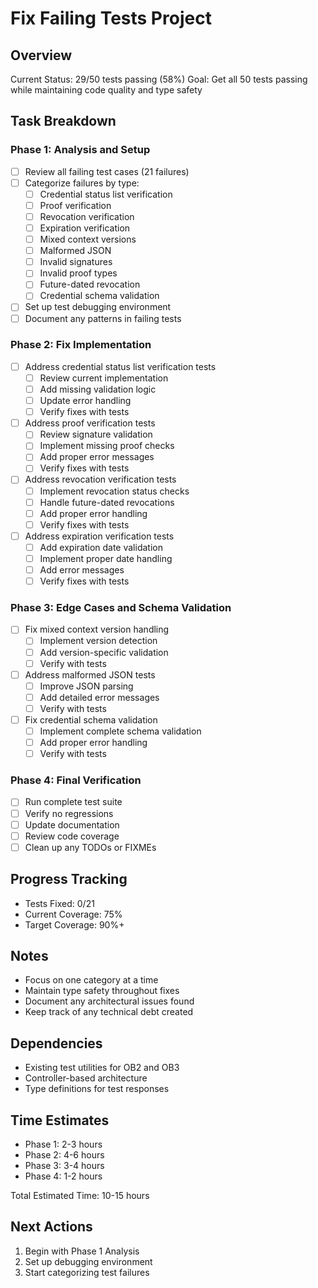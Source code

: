 # Fix Failing Tests Project

## Overview
Current Status: 29/50 tests passing (58%)
Goal: Get all 50 tests passing while maintaining code quality and type safety

## Task Breakdown

### Phase 1: Analysis and Setup
- [ ] Review all failing test cases (21 failures)
- [ ] Categorize failures by type:
  - [ ] Credential status list verification
  - [ ] Proof verification
  - [ ] Revocation verification
  - [ ] Expiration verification
  - [ ] Mixed context versions
  - [ ] Malformed JSON
  - [ ] Invalid signatures
  - [ ] Invalid proof types
  - [ ] Future-dated revocation
  - [ ] Credential schema validation
- [ ] Set up test debugging environment
- [ ] Document any patterns in failing tests

### Phase 2: Fix Implementation
- [ ] Address credential status list verification tests
  - [ ] Review current implementation
  - [ ] Add missing validation logic
  - [ ] Update error handling
  - [ ] Verify fixes with tests

- [ ] Address proof verification tests
  - [ ] Review signature validation
  - [ ] Implement missing proof checks
  - [ ] Add proper error messages
  - [ ] Verify fixes with tests

- [ ] Address revocation verification tests
  - [ ] Implement revocation status checks
  - [ ] Handle future-dated revocations
  - [ ] Add proper error handling
  - [ ] Verify fixes with tests

- [ ] Address expiration verification tests
  - [ ] Add expiration date validation
  - [ ] Implement proper date handling
  - [ ] Add error messages
  - [ ] Verify fixes with tests

### Phase 3: Edge Cases and Schema Validation
- [ ] Fix mixed context version handling
  - [ ] Implement version detection
  - [ ] Add version-specific validation
  - [ ] Verify with tests

- [ ] Address malformed JSON tests
  - [ ] Improve JSON parsing
  - [ ] Add detailed error messages
  - [ ] Verify with tests

- [ ] Fix credential schema validation
  - [ ] Implement complete schema validation
  - [ ] Add proper error handling
  - [ ] Verify with tests

### Phase 4: Final Verification
- [ ] Run complete test suite
- [ ] Verify no regressions
- [ ] Update documentation
- [ ] Review code coverage
- [ ] Clean up any TODOs or FIXMEs

## Progress Tracking
- Tests Fixed: 0/21
- Current Coverage: 75%
- Target Coverage: 90%+

## Notes
- Focus on one category at a time
- Maintain type safety throughout fixes
- Document any architectural issues found
- Keep track of any technical debt created

## Dependencies
- Existing test utilities for OB2 and OB3
- Controller-based architecture
- Type definitions for test responses

## Time Estimates
- Phase 1: 2-3 hours
- Phase 2: 4-6 hours
- Phase 3: 3-4 hours
- Phase 4: 1-2 hours

Total Estimated Time: 10-15 hours

## Next Actions
1. Begin with Phase 1 Analysis
2. Set up debugging environment
3. Start categorizing test failures 